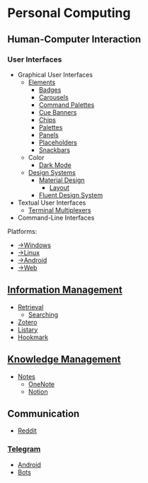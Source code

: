 # Personal Computing
## Human-Computer Interaction
### User Interfaces
- Graphical User Interfaces
  - [Elements](Interfaces/Graphical/Elements/README.md)
    - [Badges](Interfaces/Graphical/Elements/Badges.md)
    - [Carousels](Interfaces/Graphical/Elements/Carousels.md)
    - [Command Palettes](Interfaces/Graphical/Elements/Command%20Palettes.md)
    - [Cue Banners](Interfaces/Graphical/Elements/Cue%20Banners.md)
    - [Chips](Interfaces/Graphical/Elements/Chips.md)
    - [Palettes](Interfaces/Graphical/Elements/Palettes.md)
    - [Panels](Interfaces/Graphical/Elements/Panels.md)
    - [Placeholders](Interfaces/Graphical/Elements/Placeholders.md)
    - [Snackbars](Interfaces/Graphical/Elements/Snackbars.md)
  - Color
    - [Dark Mode](Interfaces/Graphical/Color/Dark%20Mode.md)
  - [Design Systems](Interfaces/Graphical/Systems/README.md)
    - [Material Design](Interfaces/Graphical/Systems/Material/README.md)
      - [Layout](Interfaces/Graphical/Systems/Material/Layout.md)
    - [Fluent Design System](Interfaces/Graphical/Systems/Fluent/README.md)
- Textual User Interfaces
  - [Terminal Multiplexers](Interfaces/Textual/Multiplexers.md)
- Command-Line Interfaces

Platforms:
- [→Windows](https://github.com/Chaoses-Ib/Windows#user-interfaces)
- [→Linux](https://github.com/Chaoses-Ib/Linux)
- [→Android](https://github.com/Chaoses-Ib/Linux#gui)
- [→Web](https://github.com/Chaoses-Ib/Web)

## [Information Management](Information/README.md)
- [Retrieval](Information/Retrieval/README.md)
  - [Searching](Information/Retrieval/Searching.md)
- [Zotero](Information/Zotero/README.md)
- [Listary](Information/Listary/README.md)
- [Hookmark](Information/Hookmark.md)

## [Knowledge Management](Knowledge/README.md)
- [Notes](Knowledge/Notes/README.md)
  - [OneNote](Knowledge/Notes/OneNote/README.md)
  - [Notion](Knowledge/Notes/Notion/README.md)

## Communication
- [Reddit](Communication/Reddit.md)

### [Telegram](Communication/Telegram/README.md)
- [Android](Communication/Telegram/Android.md)
- [Bots](Communication/Telegram/Bots.md)